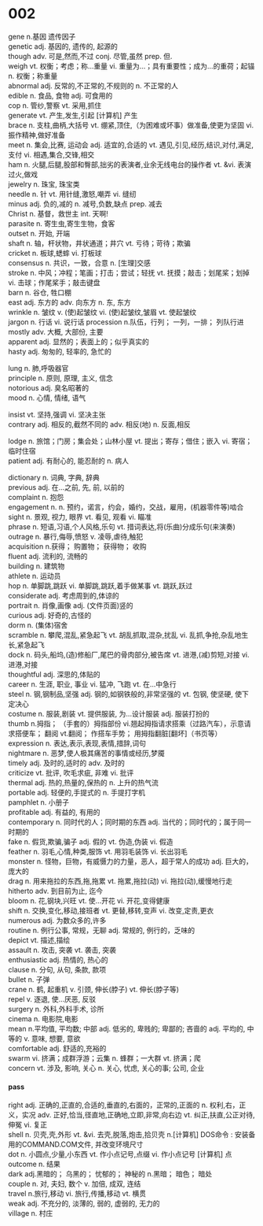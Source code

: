 # 002
gene n.基因 遗传因子  
genetic	adj. 基因的, 遗传的, 起源的   
though	adv. 可是,然而,不过 conj. 尽管,虽然 prep. 但.    
weigh	vt. 权衡；考虑；称…重量 vi. 重量为…；具有重要性；成为…的重荷；起锚 n. 权衡；称重量  
abnormal	adj. 反常的,不正常的,不规则的 n. 不正常的人  
edible	n. 食品, 食物 adj. 可食用的  
cop	n. 管纱,警察 vt. 采用,抓住  
generate	vt. 产生,发生,引起 [计算机] 产生  
brace	n. 支柱,曲柄,大括号 vt. 绷紧,顶住,（为困难或坏事）做准备,使更为坚固 vi. 振作精神,做好准备  
meet	n. 集会,比赛, 运动会 adj. 适宜的,合适的 vt. 遇见,引见,经历,结识,对付,满足,支付 vi. 相遇,集合,交锋,相交  
ham	n. 火腿,后腿,股部和臀部,拙劣的表演者,业余无线电台的操作者 vt. &vi. 表演过火,做戏  
jewelry	n. 珠宝, 珠宝类  
needle	n. 针 vt. 用针缝,激怒,嘲弄 vi. 缝纫  
minus	adj. 负的,减的 n. 减号,负数,缺点 prep. 减去  
Christ	n. 基督，救世主 int. 天啊!  
parasite	n. 寄生虫,寄生生物，食客  
outset	n. 开始, 开端  
shaft	n. 轴，杆状物，井状通道；井穴 vt. 亏待；苛待；欺骗  
cricket	n. 板球,蟋蟀 vi. 打板球  
consensus	n. 共识，一致，合意 n. [生理]交感  
stroke	n. 中风；冲程；笔画；打击；尝试；轻抚 vt. 抚摸；敲击；划尾桨；划掉 vi. 击球；作尾桨手；敲击键盘  
barn	n. 谷仓, 牲口棚  
east	adj. 东方的 adv. 向东方 n. 东, 东方  
wrinkle	n. 皱纹 v. (使)起皱纹 vi. (使)起皱纹,皱眉 vt. 使起皱纹  
jargon	n. 行话 vi. 说行话
procession	n.队伍，行列； 一列，一排； 列队行进  
mostly	adv. 大概, 大部份, 主要  
apparent	adj. 显然的；表面上的；似乎真实的  
hasty	adj. 匆匆的, 轻率的, 急忙的  


lung	n. 肺,呼吸器官  
principle	n. 原则, 原理, 主义, 信念  
notorious	adj. 臭名昭著的  
mood	n. 心情, 情绪, 语气  

insist	vt. 坚持,强调 vi. 坚决主张  
contrary	adj. 相反的,截然不同的 adv. 相反(地) n. 反面,相反  

lodge	n. 旅馆；门房；集会处；山林小屋 vt. 提出；寄存；借住；嵌入 vi. 寄宿；临时住宿  
patient	adj. 有耐心的, 能忍耐的 n. 病人  

dictionary	n. 词典, 字典, 辞典  
previous	adj. 在...之前, 先, 前, 以前的  
complaint	n. 抱怨  
engagement	n. n. 预约，诺言，约会，婚约，交战，雇用，(机器零件等)啮合  
sight	n. 景观, 视力, 眼界 vt. 看见, 观看 vi. 瞄准  
phrase	n. 短语,习语,个人风格,乐句 vt. 措词表达,将(乐曲)分成乐句(来演奏)  
outrage	n. 暴行,侮辱,愤怒 v. 凌辱,虐待,触犯  
acquisition	n.获得； 购置物； 获得物； 收购  
fluent	adj. 流利的, 流畅的  
building	n. 建筑物  
athlete	n. 运动员  
hop	n. 单脚跳,跳跃 vi. 单脚跳,跳跃,着手做某事 vt. 跳跃,跃过  
considerate	adj. 考虑周到的,体谅的  
portrait	n. 肖像,画像 adj. (文件页面)竖的  
curious	adj. 好奇的,古怪的  
dorm	n. (集体)宿舍   
scramble	n. 攀爬,混乱,紧急起飞 vt. 胡乱抓取,混杂,扰乱 vi. 乱抓,争抢,杂乱地生长,紧急起飞  
dock	n. 码头,船坞,(造)修船厂,尾巴的骨肉部分,被告席 vt. 进港,(减)剪短,对接 vi. 进港,对接  
thoughtful	adj. 深思的,体贴的  
career	n. 生涯, 职业, 事业 vi. 猛冲, 飞跑 vt. 在...中急行  
steel	n. 钢,钢制品,坚强 adj. 钢的,如钢铁般的,非常坚强的 vt. 包钢, 使坚硬, 使下定决心  
costume	n. 服装,剧装 vt. 提供服装, 为...设计服装 adj. 服装打扮的  
thumb	n.拇指； （手套的）拇指部份 vi.翘起拇指请求搭乘（过路汽车），示意请求搭便车； 翻阅 vt.翻阅； 作搭车手势； 用拇指翻脏[翻坏]（书页等）  
expression	n. 表达,表示,表现,表情,措辞,词句  
nightmare	n. 恶梦,使人极其痛苦的事情或经历,梦魇  
timely	adj. 及时的,适时的 adv. 及时的  
criticize	vt. 批评, 吹毛求疵, 非难 vi. 批评  
thermal	adj. 热的,热量的,保热的 n. 上升的热气流  
portable	adj. 轻便的,手提式的 n. 手提打字机  
pamphlet	n. 小册子  
profitable	adj. 有益的, 有用的  
contemporary	n. 同时代的人；同时期的东西 adj. 当代的；同时代的；属于同一时期的  
fake	n. 假货,欺骗,骗子 adj. 假的 vt. 伪造,伪装 vi. 假造  
feather	n. 羽毛,心情,种类,服饰 vt. 用羽毛装饰 vi. 长出羽毛  
monster	n. 怪物，巨物，有威慑力的力量，恶人，超于常人的成功 adj. 巨大的，庞大的  
drag	n. 用来拖拉的东西,拖,拖累 vt. 拖累,拖拉(动) vi. 拖拉(动),缓慢地行走  
hitherto	adv. 到目前为止, 迄今  
bloom	n. 花,钢块,兴旺 vt. 使...开花 vi. 开花,变得健康  
shift	n. 交换,变化,移动,接班者 vt. 更替,移转,变声 vi. 改变,定责,更衣  
numerous	adj. 为数众多的,许多  
routine	n. 例行公事, 常规，无聊 adj. 常规的, 例行的，乏味的  
depict	vt. 描述,描绘  
assault	n. 攻击, 突袭 vt. 袭击, 突袭  
enthusiastic	adj. 热情的, 热心的  
clause	n. 分句, 从句, 条款, 款项  
bullet	n. 子弹  
crane	n. 鹤, 起重机 v. 引颈, 伸长(脖子) vt. 伸长(脖子等)  
repel	v. 逐退, 使...厌恶, 反驳  
surgery	n. 外科,外科手术, 诊所  
cinema	n. 电影院,电影  
mean	n.平均值, 平均数; 中部 adj. 低劣的, 卑贱的; 卑鄙的; 吝啬的 adj. 平均的, 中等的 v. 意味, 想要, 意欲  
comfortable	adj. 舒适的,充裕的  
swarm	vi. 挤满；成群浮游；云集 n. 蜂群；一大群 vt. 挤满；爬  
concern	vt. 涉及, 影响, 关心 n. 关心, 忧虑, 关心的事; 公司, 企业  


#### pass
right	adj. 正确的,正直的,合适的,垂直的,右面的，正常的,正面的 n. 权利,右，正义，实况 adv. 正好,恰当,径直地,正确地,立即,非常,向右边 vt. 纠正,扶直,公正对待,伸冤 vi. 复正  
shell	n. 贝壳,壳,外形 vt. &vi. 去壳,脱落,炮击,拾贝壳 n.[计算机] DOS命令 : 安装备用的COMMAND.COM文件, 并改变环境尺寸  
dot	n. 小圆点,少量,小东西 vt. 作小点记号,点缀 vi. 作小点记号 [计算机] 点  
outcome	n. 结果  
dark	adj.黑暗的； 乌黑的； 忧郁的； 神秘的 n.黑暗； 暗色； 暗处  
couple	n. 对, 夫妇, 数个 v. 加倍, 成双, 连结  
travel	n.旅行,移动 vi. 旅行,传播,移动 vt. 横贯  
weak	adj. 不充分的, 淡薄的, 弱的, 虚弱的, 无力的  
village	n. 村庄  